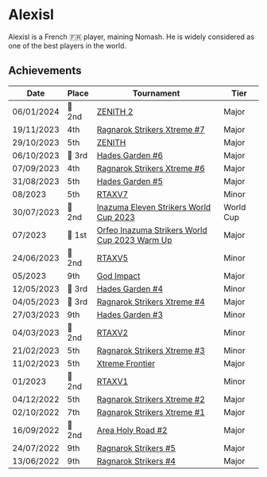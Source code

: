 # Alexisl

Alexisl is a French :fr: player, maining Nomash. 
He is widely considered as one of the best players in the world.

## Achievements

| Date | Place | Tournament | Tier |
| - | - | - | - |
| 06/01/2024 |:2nd_place_medal: 2nd | [ZENITH 2](../../tournaments/misc/zenith2.md) | Major |
| 19/11/2023 | 4th | [Ragnarok Strikers Xtreme #7](../../tournaments/ragna/ragnax7.md) | Major |
| 29/10/2023 | 5th | [ZENITH](../../tournaments/misc/zenith1.md) | Major |
| 06/10/2023 |:3rd_place_medal: 3rd | [Hades Garden #6](../../tournaments/hg/hg6.md) | Major |
| 07/09/2023 | 4th | [Ragnarok Strikers Xtreme #6](../../tournaments/ragna/ragnax6.md) | Major
| 31/08/2023 | 5th | [Hades Garden #5](../../tournaments/hg/hg5.md) | Major |
| 08/2023 | 5th | [RTAXV7](../../tournaments/rtaxv/rtaxv7.md) | Minor |
| 30/07/2023 |:2nd_place_medal: 2nd | [Inazuma Eleven Strikers World Cup 2023](../../tournaments/worldcup23.md) | World Cup |
| 07/2023 |:1st_place_medal: 1st | [Orfeo Inazuma Strikers World Cup 2023 Warm Up](../../tournaments/misc/orfeowc.md) | Major |
| 24/06/2023 |:2nd_place_medal: 2nd | [RTAXV5](../../tournaments/rtaxv/rtaxv5.md) | Minor |
| 05/2023 | 9th | [God Impact](../../tournaments/misc/godimpact.md) | Major |
| 12/05/2023 |:3rd_place_medal: 3rd | [Hades Garden #4](../../tournaments/hg/hg4.md) | Minor |
| 04/05/2023 |:3rd_place_medal: 3rd | [Ragnarok Strikers Xtreme #4](../../tournaments/ragna/ragnax4.md) | Major |
| 27/03/2023 | 9th | [Hades Garden #3](../../tournaments/hg/hg3.md) | Minor |
| 04/03/2023 |:2nd_place_medal: 2nd | [RTAXV2](../../tournaments/rtaxv/rtaxv2.md) | Minor |
| 21/02/2023 | 5th | [Ragnarok Strikers Xtreme #3](../../tournaments/ragna/ragnax3.md) | Minor |
| 11/02/2023 | 5th | [Xtreme Frontier](../../tournaments/sf/xf.md) | Major |
| 01/2023 |:2nd_place_medal: 2nd | [RTAXV1](../../tournaments/rtaxv/rtaxv1.md) | Minor|
| 04/12/2022 | 5th | [Ragnarok Strikers Xtreme #2](../../tournaments/ragna/ragnax2.md) | Major |
| 02/10/2022 | 7th | [Ragnarok Strikers Xtreme #1](../../tournaments/ragna/ragnax1.md) | Major |
| 16/09/2022 |:2nd_place_medal: 2nd | [Area Holy Road #2](../../tournaments/misc/holyroad2.md) | Major | 
| 24/07/2022 | 9th | [Ragnarok Strikers #5](../../tournaments/ragna/ragna5.md) | Major |
| 13/06/2022 | 9th | [Ragnarok Strikers #4](../../tournaments/ragna/ragna4.md) | Major |

